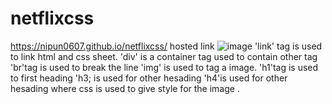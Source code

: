 # netflixcss
https://nipun0607.github.io/netflixcss/      hosted link
![image](https://github.com/nipun0607/netflixcss/assets/126556793/14ecc44d-3427-4c7d-afdf-6cae923fc82e)
'link' tag is used to link html and css sheet.
'div' is a container tag used to contain other tag
'br'tag is used to break the line
'img' is used to tag a image.
'h1'tag is used to first heading
'h3; is used for other hesading
'h4'is used for other hesading
where css is used to give style for the image .
